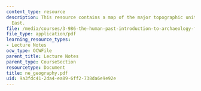 ```yaml
---
content_type: resource
description: This resource contains a map of the major topographic units in the Middle
  East.
file: /media/courses/3-986-the-human-past-introduction-to-archaeology-fall-2006/9a3fdc412da4ea896ff2738da6e9e92e_ne_geography.pdf
file_type: application/pdf
learning_resource_types:
- Lecture Notes
ocw_type: OCWFile
parent_title: Lecture Notes
parent_type: CourseSection
resourcetype: Document
title: ne_geography.pdf
uid: 9a3fdc41-2da4-ea89-6ff2-738da6e9e92e
---
```

